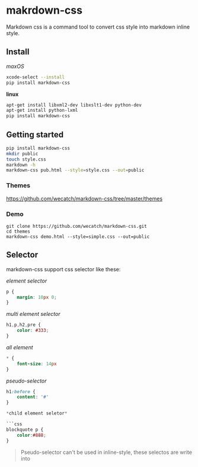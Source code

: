 makrdown-css
=========

Markdown css is a command tool to convert css style into markdown inline style.

## Install

*maxOS*

```bash
xcode-select --install
pip install markdown-css
```

**linux**

```bash
apt-get install libxml2-dev libxslt1-dev python-dev
apt-get install python-lxml
pip install markdown-css
```

## Getting started

```bash
pip install markdown-css
mkdir public
touch style.css
markdown -h
markdown-css pub.html --style=style.css --out=public
```

### Themes

https://github.com/wecatch/markdown-css/tree/master/themes

### Demo

```
git clone https://github.com/wecatch/markdown-css.git
cd themes
markdown-css demo.html --style=simple.css --out=public
```

## Selector

markdown-css support css selector like these:

*element selector*

```css
p {
    margin: 10px 0;
}
```


*multi element selector*

```css
h1,p,h2,pre {
    color: #333;
}
```

*all element*

```css
* {
    font-size: 14px
}
```

*pseudo-selector*

```css
h1:before {
    content: '#'
}

*child element seletor*

```css
blockquote p {
    color:#888;
}

```
> Pseudo-selector can't be used in inline-style, these selectos are write into <style> tag

